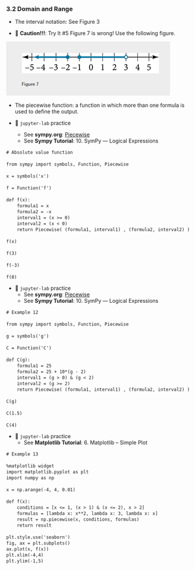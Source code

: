 ### 3.2 Domain and Range

- The interval notation: See Figure 3

- 🍈 **Caution!!!**: Try It \#5 Figure 7 is wrong! Use the following figure.

![Figure 7](./ch03-02-fig7.png "Figure 7")


- The piecewise function:  a function in which more than one formula is used to define the output.



- 🎯 `jupyter-lab` practice
    - See **sympy.org**: [Piecewise](https://docs.sympy.org/latest/modules/functions/elementary.html?highlight=piecewise#sympy.functions.elementary.piecewise.Piecewise)
    - See **Sympy Tutorial**: 10. SymPy ― Logical Expressions


```
# Absolute value function

from sympy import symbols, Function, Piecewise

x = symbols('x')

f = Function('f')

def f(x):
    formula1 = x
    formula2 = -x
    interval1 = (x >= 0)
    interval2 = (x < 0)
    return Piecewise( (formula1, interval1) , (formula2, interval2) )

f(x)

f(3)

f(-3)

f(0)
```


- 🎯 `jupyter-lab` practice
    - See **sympy.org**: [Piecewise](https://docs.sympy.org/latest/modules/functions/elementary.html?highlight=piecewise#sympy.functions.elementary.piecewise.Piecewise)
    - See **Sympy Tutorial**: 10. SymPy ― Logical Expressions


```
# Example 12

from sympy import symbols, Function, Piecewise

g = symbols('g')

C = Function('C')

def C(g):
    formula1 = 25
    formula2 = 25 + 10*(g - 2)
    interval1 = (g > 0) & (g < 2)
    interval2 = (g >= 2)
    return Piecewise( (formula1, interval1) , (formula2, interval2) )

C(g)

C(1.5)

C(4)
```




- 🎯 `jupyter-lab` practice
    - See **Matplotlib Tutorial**: 6. Matplotlib – Simple Plot


```
# Example 13

%matplotlib widget
import matplotlib.pyplot as plt
import numpy as np

x = np.arange(-4, 4, 0.01)

def f(x):
    conditions = [x <= 1, (x > 1) & (x <= 2), x > 2]
    formulas = [lambda x: x**2, lambda x: 3, lambda x: x]
    result = np.piecewise(x, conditions, formulas)
    return result

plt.style.use('seaborn')
fig, ax = plt.subplots()
ax.plot(x, f(x))
plt.xlim(-4,4)
plt.ylim(-1,5)
```